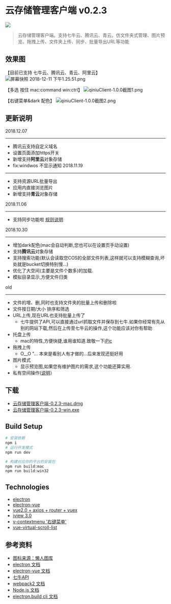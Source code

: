 # 云存储管理客户端 v0.2.3
![](http://blog-res.mayday5.me/niu_128.png?imageView2/1/w/30/h/30/q/75|imageslim)
> 云存储管理客户端。支持七牛云、腾讯云、青云。仿文件夹式管理、图片预览、拖拽上传、文件夹上传、同步、批量导出URL等功能

## 效果图
【目前已支持 七牛云、腾讯云、青云、阿里云】
![屏幕快照 2018-12-11 下午1.25.51.png](http://blog-res.mayday5.me/img/%E5%B1%8F%E5%B9%95%E5%BF%AB%E7%85%A7%202018-12-11%20%E4%B8%8B%E5%8D%881.25.51.png)

【多选 按住 mac:command win:ctrl】
![qiniuClient-1.0.0截图1.png](http://blog-res.mayday5.me/img/%E5%B1%8F%E5%B9%95%E5%BF%AB%E7%85%A7%202018-10-24%20%E4%B8%8B%E5%8D%885.10.48.png)

【右键菜单&dark 配色】
![qiniuClient-1.0.0截图2.png](http://blog-res.mayday5.me/img/%E5%B1%8F%E5%B9%95%E5%BF%AB%E7%85%A7%202018-10-24%20%E4%B8%8B%E5%8D%885.05.42.png)

## 更新说明
2018.12.07
***
- 腾讯云支持自定义域名
- 设置页面添加https开关
- 新增支持**阿里云**对象存储
- fix:windwos 不显示通知
2018.11.19
***
- 支持资源URL批量导出
- 应用内直接浏览图片
- 新增支持**青云**对象存储

2018.11.06
***
- 支持同步功能啦 [规则说明](https://github.com/willnewii/qiniuClient/wiki/bucket%E5%90%8C%E6%AD%A5%E8%A7%84%E5%88%99)

2018.10.30
***
- 增加dark配色(mac会自动判断,您也可以在设置页手动设置)
- 支持**腾讯云**对象存储
- 支持搜索功能(默认会读取您COS的全部文件列表,这样就可以支持模糊查询,坏处就是bucket切换特别慢...)
- 优化了大空间(主要是文件个数多)的加载.
- 模拟目录显示,方便文件归类

old
***
- 文件的增、删,同时也支持文件夹的批量上传和删除啦
- 文件按日期/大小 排序和筛选
- URL上传,现在URL也支持批量上传了
    - 七牛提供了API,可以直接通过url抓取文件并保存到七牛.如果你经常有先从别的网站下载,然后在上传至七牛云的操作,这个功能应该对你有帮助
- 托盘上传
    - mac的特性,方便快捷,谁用谁知道.致敬一下[iPic](https://toolinbox.net/iPic/)
- 拖拽上传
    - O__O "… 本来是看别人有才做的...后来发现还挺好用
- 图片模式
    - 显示预览图,如果您有维护图片的需求,这个功能还算实用.
- 私有空间操作([说明](https://github.com/willnewii/qiniuClient/wiki/%E4%B8%83%E7%89%9B%E7%A7%81%E6%9C%89%E7%A9%BA%E9%97%B4%E5%92%8C%E6%8E%88%E6%9D%83%E7%A9%BA%E9%97%B4%E5%A4%84%E7%90%86)）

## 下载
- [云存储管理客户端-0.2.3-mac.dmg](http://blog-res.mayday5.me/file/%E4%BA%91%E5%AD%98%E5%82%A8%E7%AE%A1%E7%90%86%E5%AE%A2%E6%88%B7%E7%AB%AF-0.2.3-mac.dmg)
- [云存储管理客户端-0.2.3-win.exe](http://blog-res.mayday5.me/file/%E4%BA%91%E5%AD%98%E5%82%A8%E7%AE%A1%E7%90%86%E5%AE%A2%E6%88%B7%E7%AB%AF-0.2.3-win.exe)

## Build Setup
``` bash
# 安装依赖
npm i
# 运行开发模式
npm run dev

# 构建对应你的平台的安装包
npm run build:mac
npm run build:win32
```

## Technologies
- [electron](https://github.com/electron/electron)
- [electron-vue](https://github.com/SimulatedGREG/electron-vue)
- [vue2.0 + axios + router + vuex](https://github.com/vuejs/vue)
- [iview 3.0](https://github.com/iview/iview)
- [v-contextmenu '右键菜单'](https://github.com/snokier/v-contextmenu)
- [vue-virtual-scroll-list](https://github.com/tangbc/vue-virtual-scroll-list)

## 参考资料
- [图标来源：懒人图库](http://www.lanrentuku.com/vector/animal/lansexinxianniunaibiaoqian-shiliang.html)
- [electron 文档](https://github.com/electron/electron/tree/master/docs-translations/zh-CN)
- [electron-vue 文档](https://simulatedgreg.gitbooks.io/electron-vue/cn/)
- [七牛API](https://developer.qiniu.com/kodo/api/1731/api-overview)
- [webpack2 文档](https://doc.webpack-china.org)
- [Node.js 文档](http://nodejs.cn/api/)
- [electron.build cli 文档](https://www.electron.build/cli)
